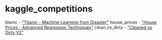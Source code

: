 # kaggle_competitions
titanic - ["Titanic - Machine Learning from Disaster"](https://www.kaggle.com/c/titanic/overview/evaluation)
house_prices - ["House Prices - Advanced Regression Techniques"](https://www.kaggle.com/c/house-prices-advanced-regression-techniques)
clean_vs_dirty - ["Cleaned vs Dirty V2"](https://www.kaggle.com/c/platesv2)
